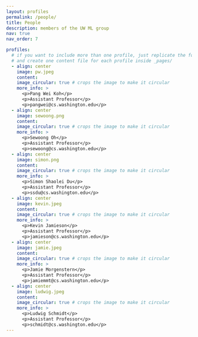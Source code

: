 ```yaml
---
layout: profiles
permalink: /people/
title: People
description: members of the UW ML group
nav: true
nav_order: 7

profiles:
  # if you want to include more than one profile, just replicate the following block
  # and create one content file for each profile inside _pages/
  - align: center
    image: pw.jpeg
    content:
    image_circular: true # crops the image to make it circular
    more_info: >
      <p>Pang Wei Koh</p>
      <p>Assistant Professor</p>
      <p>pangwei@cs.washington.edu</p>
  - align: center
    image: sewoong.png
    content:
    image_circular: true # crops the image to make it circular
    more_info: >
      <p>Sewoong Oh</p>
      <p>Assistant Professor</p>
      <p>sewoong@cs.washington.edu</p>
  - align: center
    image: simon.png
    content:
    image_circular: true # crops the image to make it circular
    more_info: >
      <p>Simon Shaolei Du</p>
      <p>Assistant Professor</p>
      <p>ssdu@cs.washington.edu</p>
  - align: center
    image: kevin.jpeg
    content:
    image_circular: true # crops the image to make it circular
    more_info: >
      <p>Kevin Jamieson</p>
      <p>Assistant Professor</p>
      <p>jamieson@cs.washington.edu</p>
  - align: center
    image: jamie.jpeg
    content:
    image_circular: true # crops the image to make it circular
    more_info: >
      <p>Jamie Morgenstern</p>
      <p>Assistant Professor</p>
      <p>jamiemmt@cs.washington.edu</p>
  - align: center
    image: ludwig.jpeg
    content:
    image_circular: true # crops the image to make it circular
    more_info: >
      <p>Ludwig Schmidt</p>
      <p>Assistant Professor</p>
      <p>schmidt@cs.washington.edu</p>
---
```

